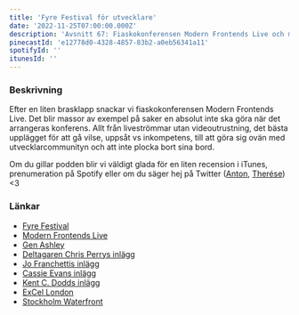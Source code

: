 ```yaml
---
title: 'Fyre Festival för utvecklare'
date: '2022-11-25T07:00:00.000Z'
description: 'Avsnitt 67: Fiaskokonferensen Modern Frontends Live och massor av exempel på vad en verkligen inte ska göra när en anordnar utvecklarkonferens.'
pinecastId: 'e12778d0-4328-4857-83b2-a0eb56341a11'
spotifyId: ''
itunesId: ''
---
```


### Beskrivning

Efter en liten brasklapp snackar vi fiaskokonferensen Modern Frontends Live. Det blir massor av exempel på saker en absolut inte ska göra när det arrangeras konferens. Allt från liveströmmar utan videoutrustning, det bästa upplägget för att gå vilse, uppsåt vs inkompetens, till att göra sig ovän med utvecklarcommunityn och att inte plocka bort sina bord.

Om du gillar podden blir vi väldigt glada för en liten recension i iTunes, prenumeration på Spotify eller om du säger hej på Twitter ([Anton](https://twitter.com/Awnton), [Therése](https://twitter.com/tkomstadius)) &lt;3

### Länkar

- [Fyre Festival](https://www.netflix.com/title/81035279)
- [Modern Frontends Live](https://www.modernfrontends.live/)
- [Gen Ashley](https://twitter.com/coderinheels)
- [Deltagaren Chris Perrys inlägg](https://christopherallanperry.github.io/blog/2022/11/20/modern_frontends-an_attendees_perspective.html)
- [Jo Franchettis inlägg](https://dev.to/thisisjofrank/my-experience-of-modern-frontends-conference-1cgg)
- [Cassie Evans inlägg](https://www.cassie.codes/posts/modern-frontends/)
- [Kent C. Dodds inlägg](https://kentcdodds.com/blog/my-modern-frontends-live-experience)
- [ExCel London](https://www.excel.london/)
- [Stockholm Waterfront](https://stockholmwaterfront.com/?lang=sv)
